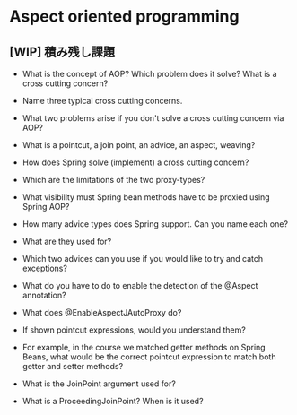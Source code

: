 # Aspect oriented programming

## [WIP] 積み残し課題
* What is the concept of AOP? Which problem does it solve? What is a cross cutting concern?
* Name three typical cross cutting concerns.
* What two problems arise if you don't solve a cross cutting concern via AOP?
* What is a pointcut, a join point, an advice, an aspect, weaving?
* How does Spring solve (implement) a cross cutting concern?
* Which are the limitations of the two proxy-types?
* What visibility must Spring bean methods have to be proxied using Spring AOP?
* How many advice types does Spring support. Can you name each one?
* What are they used for?
* Which two advices can you use if you would like to try and catch exceptions?

* What do you have to do to enable the detection of the @Aspect annotation?
* What does @EnableAspectJAutoProxy do?
* If shown pointcut expressions, would you understand them?
* For example, in the course we matched getter methods on Spring Beans, what would be the correct pointcut expression to match both getter and setter methods?
* What is the JoinPoint argument used for?
* What is a ProceedingJoinPoint? When is it used?
